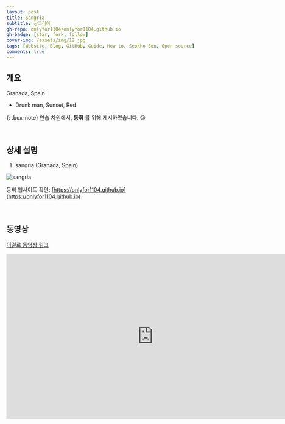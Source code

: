 ```yaml
---
layout: post
title: Sangria
subtitle: 샹그리아
gh-repo: onlyfor1104/onlyfor1104.github.io
gh-badge: [star, fork, follow]
cover-img: /assets/img/12.jpg
tags: [Website, Blog, GitHub, Guide, How to, Seokho Son, Open source]
comments: true
---
```


## 개요

Granada, Spain

- Drunk man, Sunset, Red

{: .box-note}
연습 차원에서, **동휘** 를 위해 게시하였습니다. &#128525;

<br>

## 상세 설명

1. sangria (Granada, Spain)

![sangria](../assets/img/12.jpg)

동휘 웹사이트 확인: [https://onlyfor1104.github.io](https://onlyfor1104.github.io)

<br>

## 동영상

[이걸로 동영상 링크](https://www.youtube.com/watch?v=a2jcJuxxiFQ&list=PL0NUN1E_oXsyfQZ5H6rFXJHLyQts1-8v_)

<iframe width="770" height="432" src="https://www.youtube.com/embed/a2jcJuxxiFQ" frameborder="0" allowfullscreen></iframe>
